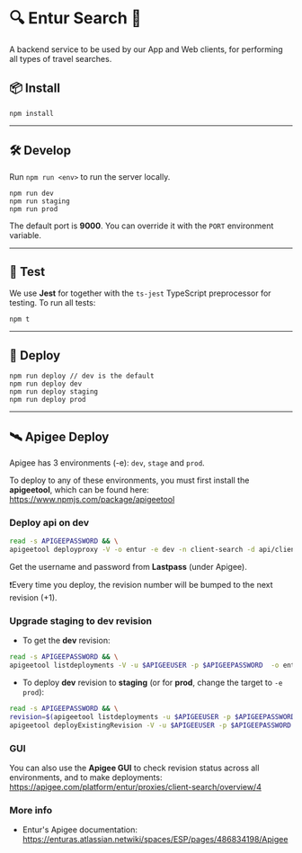 # 🔍 Entur Search 🔎

A backend service to be used by our App and Web clients, for performing all types of travel searches.

## 📦 Install

```
npm install
```

-----

## 🛠 Develop

Run `npm run <env>` to run the server locally.

```
npm run dev
npm run staging
npm run prod
```

The default port is **9000**. You can override it with the `PORT` environment variable.

-----

## 🚦 Test

We use **Jest** for together with the `ts-jest` TypeScript preprocessor for testing. To run all tests:
```
npm t
```

-----

## 🚢 Deploy

```
npm run deploy // dev is the default
npm run deploy dev
npm run deploy staging
npm run deploy prod
```

-----

## 🛰 Apigee Deploy

Apigee has 3 environments (-e): `dev`, `stage` and `prod`.

To deploy to any of these environments, you must first install the **apigeetool**, which can be found here: https://www.npmjs.com/package/apigeetool

### Deploy api on **dev**

```bash
read -s APIGEEPASSWORD && \
apigeetool deployproxy -V -o entur -e dev -n client-search -d api/client-search -u $APIGEEUSER -p $APIGEEPASSWORD
```

Get the username and password from **Lastpass** (under Apigee).

❗Every time you deploy, the revision number will be bumped to the next revision (+1).

### Upgrade **staging** to **dev** revision

- To get the **dev** revision:

```bash
read -s APIGEEPASSWORD && \
apigeetool listdeployments -V -u $APIGEEUSER -p $APIGEEPASSWORD  -o entur -n client-search -j | jq '.deployments[] | select(.environment |contains("dev")) |.revision'
```

- To deploy **dev** revision to **staging** (or for **prod**, change the target to `-e prod`):

```bash
read -s APIGEEPASSWORD && \
revision=$(apigeetool listdeployments -u $APIGEEUSER -p $APIGEEPASSWORD  -o entur -n client-search -j | jq '.deployments[] | select(.environment |contains("dev")) |.revision') && \
apigeetool deployExistingRevision -V -u $APIGEEUSER -p $APIGEEPASSWORD -o entur -e stage  -n client-search -r $revision
```

### GUI

You can also use the **Apigee GUI** to check revision status across all environments, and to make deployments: https://apigee.com/platform/entur/proxies/client-search/overview/4

### More info
- Entur's Apigee documentation: https://enturas.atlassian.netwiki/spaces/ESP/pages/486834198/Apigee
